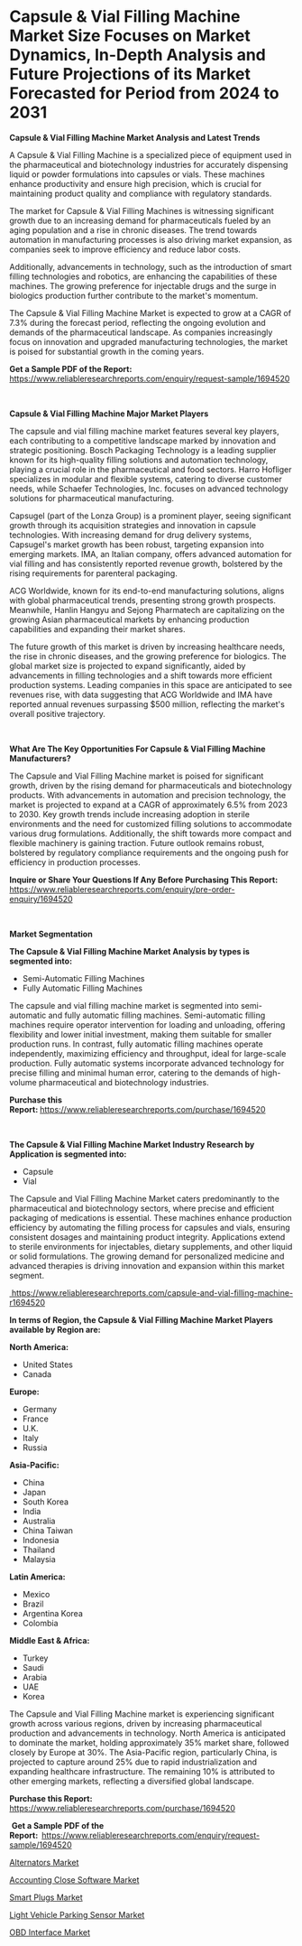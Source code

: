 <p><h1>Capsule & Vial Filling Machine Market Size Focuses on Market Dynamics, In-Depth Analysis and Future Projections of its Market Forecasted for Period from 2024 to 2031</h1></p><p><strong>Capsule & Vial Filling Machine Market Analysis and Latest Trends</strong></p>
<p><p>A Capsule & Vial Filling Machine is a specialized piece of equipment used in the pharmaceutical and biotechnology industries for accurately dispensing liquid or powder formulations into capsules or vials. These machines enhance productivity and ensure high precision, which is crucial for maintaining product quality and compliance with regulatory standards. </p><p>The market for Capsule & Vial Filling Machines is witnessing significant growth due to an increasing demand for pharmaceuticals fueled by an aging population and a rise in chronic diseases. The trend towards automation in manufacturing processes is also driving market expansion, as companies seek to improve efficiency and reduce labor costs. </p><p>Additionally, advancements in technology, such as the introduction of smart filling technologies and robotics, are enhancing the capabilities of these machines. The growing preference for injectable drugs and the surge in biologics production further contribute to the market's momentum. </p><p>The Capsule & Vial Filling Machine Market is expected to grow at a CAGR of 7.3% during the forecast period, reflecting the ongoing evolution and demands of the pharmaceutical landscape. As companies increasingly focus on innovation and upgraded manufacturing technologies, the market is poised for substantial growth in the coming years.</p></p>
<p><strong>Get a Sample PDF of the Report:&nbsp;</strong> <a href="https://www.reliableresearchreports.com/enquiry/request-sample/1694520?utm_campaign=117&utm_medium=2&utm_source=Github&utm_content=ia&utm_term=06102024&utm_id=capsule-vial-filling-machine">https://www.reliableresearchreports.com/enquiry/request-sample/1694520</a></p>
<p>&nbsp;</p>
<p><strong>Capsule & Vial Filling Machine Major Market Players</strong></p>
<p><p>The capsule and vial filling machine market features several key players, each contributing to a competitive landscape marked by innovation and strategic positioning. Bosch Packaging Technology is a leading supplier known for its high-quality filling solutions and automation technology, playing a crucial role in the pharmaceutical and food sectors. Harro Hofliger specializes in modular and flexible systems, catering to diverse customer needs, while Schaefer Technologies, Inc. focuses on advanced technology solutions for pharmaceutical manufacturing.</p><p>Capsugel (part of the Lonza Group) is a prominent player, seeing significant growth through its acquisition strategies and innovation in capsule technologies. With increasing demand for drug delivery systems, Capsugel's market growth has been robust, targeting expansion into emerging markets. IMA, an Italian company, offers advanced automation for vial filling and has consistently reported revenue growth, bolstered by the rising requirements for parenteral packaging.</p><p>ACG Worldwide, known for its end-to-end manufacturing solutions, aligns with global pharmaceutical trends, presenting strong growth prospects. Meanwhile, Hanlin Hangyu and Sejong Pharmatech are capitalizing on the growing Asian pharmaceutical markets by enhancing production capabilities and expanding their market shares.</p><p>The future growth of this market is driven by increasing healthcare needs, the rise in chronic diseases, and the growing preference for biologics. The global market size is projected to expand significantly, aided by advancements in filling technologies and a shift towards more efficient production systems. Leading companies in this space are anticipated to see revenues rise, with data suggesting that ACG Worldwide and IMA have reported annual revenues surpassing $500 million, reflecting the market's overall positive trajectory.</p></p>
<p>&nbsp;</p>
<p><strong>What Are The Key Opportunities For Capsule & Vial Filling Machine Manufacturers?</strong></p>
<p><p>The Capsule and Vial Filling Machine market is poised for significant growth, driven by the rising demand for pharmaceuticals and biotechnology products. With advancements in automation and precision technology, the market is projected to expand at a CAGR of approximately 6.5% from 2023 to 2030. Key growth trends include increasing adoption in sterile environments and the need for customized filling solutions to accommodate various drug formulations. Additionally, the shift towards more compact and flexible machinery is gaining traction. Future outlook remains robust, bolstered by regulatory compliance requirements and the ongoing push for efficiency in production processes.</p></p>
<p><strong>Inquire or Share Your Questions If Any Before Purchasing This Report:</strong> <a href="https://www.reliableresearchreports.com/enquiry/pre-order-enquiry/1694520?utm_campaign=117&utm_medium=2&utm_source=Github&utm_content=ia&utm_term=06102024&utm_id=capsule-vial-filling-machine">https://www.reliableresearchreports.com/enquiry/pre-order-enquiry/1694520</a></p>
<p>&nbsp;</p>
<p><strong>Market Segmentation</strong></p>
<p><strong>The Capsule & Vial Filling Machine Market Analysis by types is segmented into:</strong></p>
<p><ul><li>Semi-Automatic Filling Machines</li><li>Fully Automatic Filling Machines</li></ul></p>
<p><p>The capsule and vial filling machine market is segmented into semi-automatic and fully automatic filling machines. Semi-automatic filling machines require operator intervention for loading and unloading, offering flexibility and lower initial investment, making them suitable for smaller production runs. In contrast, fully automatic filling machines operate independently, maximizing efficiency and throughput, ideal for large-scale production. Fully automatic systems incorporate advanced technology for precise filling and minimal human error, catering to the demands of high-volume pharmaceutical and biotechnology industries.</p></p>
<p><strong>Purchase this Report:&nbsp;</strong><a href="https://www.reliableresearchreports.com/purchase/1694520?utm_campaign=117&utm_medium=2&utm_source=Github&utm_content=ia&utm_term=06102024&utm_id=capsule-vial-filling-machine">https://www.reliableresearchreports.com/purchase/1694520</a></p>
<p>&nbsp;</p>
<p><strong>The Capsule & Vial Filling Machine Market Industry Research by Application is segmented into:</strong></p>
<p><ul><li>Capsule</li><li>Vial</li></ul></p>
<p><p>The Capsule and Vial Filling Machine Market caters predominantly to the pharmaceutical and biotechnology sectors, where precise and efficient packaging of medications is essential. These machines enhance production efficiency by automating the filling process for capsules and vials, ensuring consistent dosages and maintaining product integrity. Applications extend to sterile environments for injectables, dietary supplements, and other liquid or solid formulations. The growing demand for personalized medicine and advanced therapies is driving innovation and expansion within this market segment.</p></p>
<p><a href="https://www.reliableresearchreports.com/capsule-and-vial-filling-machine-r1694520?utm_campaign=117&utm_medium=2&utm_source=Github&utm_content=ia&utm_term=06102024&utm_id=capsule-vial-filling-machine">&nbsp;https://www.reliableresearchreports.com/capsule-and-vial-filling-machine-r1694520</a></p>
<p><strong>In terms of Region, the Capsule & Vial Filling Machine Market Players available by Region are:</strong></p>
<p>
    <p> <strong> North America: </strong>
        <ul>
            <li>United States</li>
            <li>Canada</li>
        </ul>
        </p> 
    <p> <strong> Europe: </strong>
        <ul>
            <li>Germany</li>
            <li>France</li>
            <li>U.K.</li>
            <li>Italy</li>
            <li>Russia</li>
        </ul>
        </p> 
    <p> <strong> Asia-Pacific: </strong>
        <ul>
            <li>China</li>
            <li>Japan</li>
            <li>South Korea</li>
            <li>India</li>
            <li>Australia</li>
            <li>China Taiwan</li>
            <li>Indonesia</li>
            <li>Thailand</li>
            <li>Malaysia</li>
        </ul>
        </p> 
    <p> <strong> Latin America: </strong>
        <ul>
            <li>Mexico</li>
            <li>Brazil</li>
            <li>Argentina Korea</li>
            <li>Colombia</li>
        </ul>
        </p> 
    <p> <strong> Middle East & Africa: </strong>
        <ul>
            <li>Turkey</li>
            <li>Saudi</li>
            <li>Arabia</li>
            <li>UAE</li>
            <li>Korea</li>
        </ul>
    </p>
    </p>
<p><p>The Capsule and Vial Filling Machine market is experiencing significant growth across various regions, driven by increasing pharmaceutical production and advancements in technology. North America is anticipated to dominate the market, holding approximately 35% market share, followed closely by Europe at 30%. The Asia-Pacific region, particularly China, is projected to capture around 25% due to rapid industrialization and expanding healthcare infrastructure. The remaining 10% is attributed to other emerging markets, reflecting a diversified global landscape.</p></p>
<p><strong>Purchase this Report: </strong><a href="https://www.reliableresearchreports.com/purchase/1694520?utm_campaign=117&utm_medium=2&utm_source=Github&utm_content=ia&utm_term=06102024&utm_id=capsule-vial-filling-machine">https://www.reliableresearchreports.com/purchase/1694520</a></p>
<p>&nbsp;<strong>Get a Sample PDF of the Report:&nbsp;&nbsp;</strong><a href="https://www.reliableresearchreports.com/enquiry/request-sample/1694520?utm_campaign=117&utm_medium=2&utm_source=Github&utm_content=ia&utm_term=06102024&utm_id=capsule-vial-filling-machine">https://www.reliableresearchreports.com/enquiry/request-sample/1694520</a></p>
<p><strong></strong></p>
<p><p><a href="https://issuu.com/reportprime-2/docs/alternators-market-size-2030.pptx_8eafa12855f9c1?utm_campaign=117&utm_medium=2&utm_source=Github&utm_content=ia&utm_term=06102024&utm_id=capsule-vial-filling-machine">Alternators Market</a></p><p><a href="https://www.linkedin.com/pulse/global-accounting-close-software-market-status-2024--ogjfe?utm_campaign=117&utm_medium=2&utm_source=Github&utm_content=ia&utm_term=06102024&utm_id=capsule-vial-filling-machine">Accounting Close Software Market</a></p><p><a href="https://issuu.com/reportprime-2/docs/smart-plugs-market-size-2030.pptx_f4f661110c27d6?utm_campaign=117&utm_medium=2&utm_source=Github&utm_content=ia&utm_term=06102024&utm_id=capsule-vial-filling-machine">Smart Plugs Market</a></p><p><a href="https://github.com/AshikRahman991/Market-Research-Report-List-1/blob/main/light-vehicle-parking-sensor-market.md?utm_campaign=117&utm_medium=2&utm_source=Github&utm_content=ia&utm_term=06102024&utm_id=capsule-vial-filling-machine">Light Vehicle Parking Sensor Market</a></p><p><a href="https://github.com/HobertDavis43/Market-Research-Report-List-1/blob/main/obd-interface-market.md?utm_campaign=117&utm_medium=2&utm_source=Github&utm_content=ia&utm_term=06102024&utm_id=capsule-vial-filling-machine">OBD Interface Market</a></p></p>